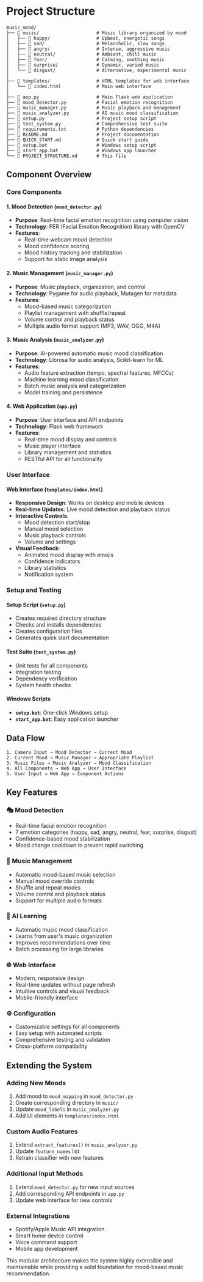 # Project Structure

```
music_mood/
├── 📁 music/                     # Music library organized by mood
│   ├── 📁 happy/                 # Upbeat, energetic songs
│   ├── 📁 sad/                   # Melancholic, slow songs
│   ├── 📁 angry/                 # Intense, aggressive music
│   ├── 📁 neutral/               # Ambient, chill music
│   ├── 📁 fear/                  # Calming, soothing music
│   ├── 📁 surprise/              # Dynamic, varied music
│   └── 📁 disgust/               # Alternative, experimental music
│
├── 📁 templates/                 # HTML templates for web interface
│   └── 📄 index.html             # Main web interface
│
├── 📄 app.py                     # Main Flask web application
├── 📄 mood_detector.py           # Facial emotion recognition
├── 📄 music_manager.py           # Music playback and management
├── 📄 music_analyzer.py          # AI music mood classification
├── 📄 setup.py                   # Project setup script
├── 📄 test_system.py             # Comprehensive test suite
├── 📄 requirements.txt           # Python dependencies
├── 📄 README.md                  # Project documentation
├── 📄 QUICK_START.md             # Quick start guide
├── 📄 setup.bat                  # Windows setup script
├── 📄 start_app.bat              # Windows app launcher
└── 📄 PROJECT_STRUCTURE.md       # This file
```

## Component Overview

### Core Components

#### 1. Mood Detection (`mood_detector.py`)
- **Purpose**: Real-time facial emotion recognition using computer vision
- **Technology**: FER (Facial Emotion Recognition) library with OpenCV
- **Features**:
  - Real-time webcam mood detection
  - Mood confidence scoring
  - Mood history tracking and stabilization
  - Support for static image analysis

#### 2. Music Management (`music_manager.py`)
- **Purpose**: Music playback, organization, and control
- **Technology**: Pygame for audio playback, Mutagen for metadata
- **Features**:
  - Mood-based music categorization
  - Playlist management with shuffle/repeat
  - Volume control and playback status
  - Multiple audio format support (MP3, WAV, OGG, M4A)

#### 3. Music Analysis (`music_analyzer.py`)
- **Purpose**: AI-powered automatic music mood classification
- **Technology**: Librosa for audio analysis, Scikit-learn for ML
- **Features**:
  - Audio feature extraction (tempo, spectral features, MFCCs)
  - Machine learning mood classification
  - Batch music analysis and categorization
  - Model training and persistence

#### 4. Web Application (`app.py`)
- **Purpose**: User interface and API endpoints
- **Technology**: Flask web framework
- **Features**:
  - Real-time mood display and controls
  - Music player interface
  - Library management and statistics
  - RESTful API for all functionality

### User Interface

#### Web Interface (`templates/index.html`)
- **Responsive Design**: Works on desktop and mobile devices
- **Real-time Updates**: Live mood detection and playback status
- **Interactive Controls**: 
  - Mood detection start/stop
  - Manual mood selection
  - Music playback controls
  - Volume and settings
- **Visual Feedback**: 
  - Animated mood display with emojis
  - Confidence indicators
  - Library statistics
  - Notification system

### Setup and Testing

#### Setup Script (`setup.py`)
- Creates required directory structure
- Checks and installs dependencies
- Creates configuration files
- Generates quick start documentation

#### Test Suite (`test_system.py`)
- Unit tests for all components
- Integration testing
- Dependency verification
- System health checks

#### Windows Scripts
- **`setup.bat`**: One-click Windows setup
- **`start_app.bat`**: Easy application launcher

## Data Flow

```
1. Camera Input → Mood Detector → Current Mood
2. Current Mood → Music Manager → Appropriate Playlist
3. Music Files → Music Analyzer → Mood Classification
4. All Components → Web App → User Interface
5. User Input → Web App → Component Actions
```

## Key Features

### 🎭 Mood Detection
- Real-time facial emotion recognition
- 7 emotion categories (happy, sad, angry, neutral, fear, surprise, disgust)
- Confidence-based mood stabilization
- Mood change cooldown to prevent rapid switching

### 🎵 Music Management
- Automatic mood-based music selection
- Manual mood override controls
- Shuffle and repeat modes
- Volume control and playback status
- Support for multiple audio formats

### 🤖 AI Learning
- Automatic music mood classification
- Learns from user's music organization
- Improves recommendations over time
- Batch processing for large libraries

### 🌐 Web Interface
- Modern, responsive design
- Real-time updates without page refresh
- Intuitive controls and visual feedback
- Mobile-friendly interface

### ⚙️ Configuration
- Customizable settings for all components
- Easy setup with automated scripts
- Comprehensive testing and validation
- Cross-platform compatibility

## Extending the System

### Adding New Moods
1. Add mood to `mood_mapping` in `mood_detector.py`
2. Create corresponding directory in `music/`
3. Update `mood_labels` in `music_analyzer.py`
4. Add UI elements in `templates/index.html`

### Custom Audio Features
1. Extend `extract_features()` in `music_analyzer.py`
2. Update `feature_names` list
3. Retrain classifier with new features

### Additional Input Methods
1. Extend `mood_detector.py` for new input sources
2. Add corresponding API endpoints in `app.py`
3. Update web interface for new controls

### External Integrations
- Spotify/Apple Music API integration
- Smart home device control
- Voice command support
- Mobile app development

This modular architecture makes the system highly extensible and maintainable while providing a solid foundation for mood-based music recommendation.
